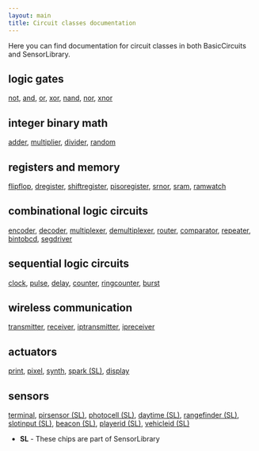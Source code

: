 ```yaml
---
layout: main
title: Circuit classes documentation
---
```

Here you can find documentation for circuit classes in both BasicCircuits and SensorLibrary. 

## logic gates
[not](Not.html), [and](And.html), [or](Or.html), [xor](Xor.html), [nand](Nand.html), [nor](Nor.html), [xnor](Xnor.html)

## integer binary math
[adder](Adder.html), [multiplier](Multiplier.html), [divider](Divider.html), [random](Random.html)

## registers and memory
[flipflop](Flipflop.html), [dregister](Dregister.html), [shiftregister](Shiftregister.html), [pisoregister](Pisoregister.html), [srnor](SRNor.html), [sram](Sram.html), [ramwatch](Ramwatch.html)

## combinational logic circuits
[encoder](Encoder.html), [decoder](Decoder.html), [multiplexer](Multiplexer.html), [demultiplexer](Demultiplexer.html), [router](Router.html), [comparator](Comparator.html), [repeater](Repeater.html), [bintobcd](Bintobcd.html), [segdriver](Segdriver.html)

## sequential logic circuits
[clock](Clock.html), [pulse](Pulse.html), [delay](Delay.html), [counter](Counter.html), [ringcounter](Ringcounter.html), [burst](Burst.html)

## wireless communication
[transmitter](Transmitter.html), [receiver](Receiver.html), [iptransmitter](Iptransmitter.html), [ipreceiver](Ipreceiver.html)

## actuators
[print](Print.html), [pixel](Pixel.html), [synth](Synth.html), [spark (SL)](Spark.html), [display](Display.html)

## sensors
[terminal](Terminal.html), [pirsensor (SL)](Pirsensor.html), [photocell (SL)](Photocell.html), [daytime (SL)](Daytime.html), [rangefinder (SL)](Rangefinder.html), [slotinput (SL)](Slotinput.html), [beacon (SL)](Beacon.html), [playerid (SL)](Playerid.html), [vehicleid (SL)](Vehicleid.html)

* __SL__ - These chips are part of SensorLibrary 









